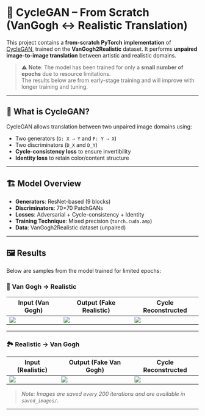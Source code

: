 # 🔄 CycleGAN – From Scratch (VanGogh ↔ Realistic Translation)

This project contains a **from-scratch PyTorch implementation** of [CycleGAN](https://arxiv.org/abs/1703.10593), trained on the **VanGogh2Realistic** dataset. It performs **unpaired image-to-image translation** between artistic and realistic domains.

> ⚠️ **Note**: The model has been trained for only a **small number of epochs** due to resource limitations.  
> The results below are from early-stage training and will improve with longer training and tuning.

---

## 🧠 What is CycleGAN?

CycleGAN allows translation between two unpaired image domains using:
- Two generators (`G: X → Y` and `F: Y → X`)
- Two discriminators (`D_X` and `D_Y`)
- **Cycle-consistency loss** to ensure invertibility
- **Identity loss** to retain color/content structure

---

## 🏗️ Model Overview

- **Generators**: ResNet-based (9 blocks)
- **Discriminators**: 70×70 PatchGANs
- **Losses**: Adversarial + Cycle-consistency + Identity
- **Training Technique**: Mixed precision (`torch.cuda.amp`)
- **Data**: VanGogh2Realistic dataset (unpaired)

---

## 🖼️ Results

Below are samples from the model trained for limited epochs:

### 🎨 Van Gogh → Realistic

| Input (Van Gogh) | Output (Fake Realistic) | Cycle Reconstructed |
|------------------|--------------------------|----------------------|
| ![](saved_imgs/vangogh_800.png) | ![](saved_imgs/fake_realistic_800.png) | ![](saved_imgs/cycle_vangogh_800.png) |

---

### 🏞️ Realistic → Van Gogh

| Input (Realistic) | Output (Fake Van Gogh) | Cycle Reconstructed |
|-------------------|------------------------|----------------------|
| ![](saved_imgs/realistic_800.png) | ![](saved_imgs/fake_vangogh_800.png) | ![](saved_imgs/cycle_realistic_800.png) |

> _Note: Images are saved every 200 iterations and are available in `saved_images/`._

---
